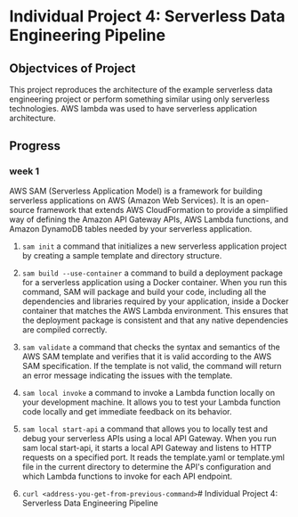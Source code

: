 # Individual Project 4: Serverless Data Engineering Pipeline

## Objectvices of Project
This project reproduces the architecture of the example serverless data engineering project or perform something similar using only serverless technologies.
AWS lambda was used to have serverless application architecture.

## Progress

### week 1

AWS SAM (Serverless Application Model) is a framework for building serverless applications on AWS (Amazon Web Services). It is an open-source framework that extends AWS CloudFormation to provide a simplified way of defining the Amazon API Gateway APIs, AWS Lambda functions, and Amazon DynamoDB tables needed by your serverless application.

1. `sam init`
a command that initializes a new serverless application project by creating a sample template and directory structure.


2. `sam build --use-container`
a command to build a deployment package for a serverless application using a Docker container.
When you run this command, SAM will package and build your code, including all the dependencies and libraries required by your application, inside a Docker container that matches the AWS Lambda environment. This ensures that the deployment package is consistent and that any native dependencies are compiled correctly.

3. `sam validate`
a command that checks the syntax and semantics of the AWS SAM template and verifies that it is valid according to the AWS SAM specification. If the template is not valid, the command will return an error message indicating the issues with the template.

4. `sam local invoke`
 a command to invoke a Lambda function locally on your development machine. It allows you to test your Lambda function code locally and get immediate feedback on its behavior.

5. `sam local start-api`
a command that allows you to locally test and debug your serverless APIs using a local API Gateway.
When you run sam local start-api, it starts a local API Gateway and listens to HTTP requests on a specified port. It reads the template.yaml or template.yml file in the current directory to determine the API's configuration and which Lambda functions to invoke for each API endpoint.

6. `curl <address-you-get-from-previous-command>`# Individual Project 4: Serverless Data Engineering Pipeline